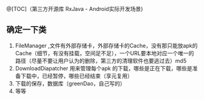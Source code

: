 @[TOC]（第三方开源库 RxJava - Android实际开发场景)


## 确定一下类
1. FileManager ,文件有外部存储卡，外部存储卡的Cache，没有那只能放apk的Cache（细节，有没有挂载，空间足不足），一个URL要本地对应一个唯一的路径（尽量不要让用户认为的删除，第三方的清理软件也要逃过去）md5 
2. DownloadDiapatcher 用来管理每个apk 的下载，哪些是正在下载，哪些是准备下载中，已经暂停，哪些已经结束（享元复用）
3. 下载的保存，数据库（greenDao，自己写的）
4. 等等




































































 


      
     
 

